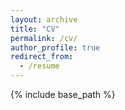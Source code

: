 ```yaml
---
layout: archive
title: "CV"
permalink: /cv/
author_profile: true
redirect_from:
  - /resume
---
```


{% include base_path %}



  
  

